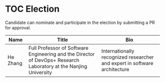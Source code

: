 # TOC Election


Candidate can nominate and participate in the election by submitting a PR for approval. 


| Name | Title|               Bio       |
| ---- | -----| ------------------------|
| He Zhang | Full Professor of Software Engineering and the Director of DevOps+ Research Laboratory at the Nanjing University | Internationally recognized researcher and expert in software architecture |
